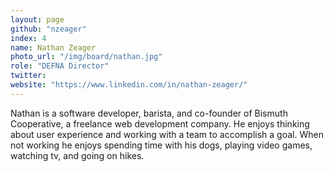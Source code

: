 ```yaml
---
layout: page
github: "nzeager"
index: 4
name: Nathan Zeager
photo_url: "/img/board/nathan.jpg"
role: "DEFNA Director"
twitter: 
website: "https://www.linkedin.com/in/nathan-zeager/"
---
```


Nathan is a software developer, barista, and co-founder of Bismuth Cooperative, a freelance web development company. He enjoys thinking about user experience and working with a team to accomplish a goal. When not working he enjoys spending time with his dogs, playing video games, watching tv, and going on hikes.
